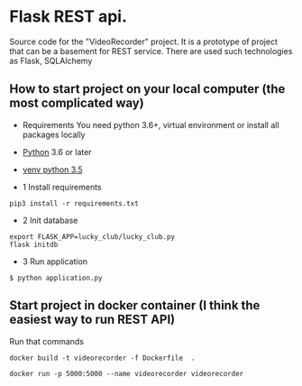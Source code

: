 # Flask REST api.
Source code for the "VideoRecorder" project.
It is a prototype of project that can be a basement for REST service.
There are used such technologies as Flask, SQLAlchemy

## How to start project on your local computer (the most complicated way)
- Requirements
You need python 3.6+, virtual environment or install all packages locally
- [Python](https://www.python.org/downloads/g) 3.6 or later 
- [venv python 3.5](https://docs.python.org/3/library/venv.html)

- 1 Install requirements
```
pip3 install -r requirements.txt
``` 

- 2 Init database
```
export FLASK_APP=lucky_club/lucky_club.py
flask initdb
```

- 3 Run application
```
$ python application.py
```

## Start project in docker container (I think the easiest way to run REST API)
Run that commands
```
docker build -t videorecorder -f Dockerfile  .

docker run -p 5000:5000 --name videorecorder videorecorder
```
